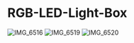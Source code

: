 # RGB-LED-Light-Box

![IMG_6516](https://user-images.githubusercontent.com/19983462/63043447-e1d6d900-be91-11e9-80c5-c5d714fe86f4.jpg)
![IMG_6519](https://user-images.githubusercontent.com/19983462/63043455-e4d1c980-be91-11e9-8f67-8d0cecc91672.jpg)
![IMG_6520](https://user-images.githubusercontent.com/19983462/63043463-e7ccba00-be91-11e9-955d-1418d5410b5d.jpg)
